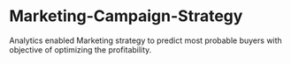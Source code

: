 # Marketing-Campaign-Strategy

Analytics enabled Marketing strategy to predict most probable buyers with objective of optimizing the profitability.
